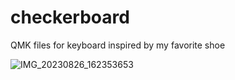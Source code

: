 # checkerboard
QMK files for keyboard inspired by my favorite shoe

![IMG_20230826_162353653](https://github.com/drevilbones/checkerboard/assets/5510669/04b34b08-6ec2-4e63-9962-8ad2329b968c)
